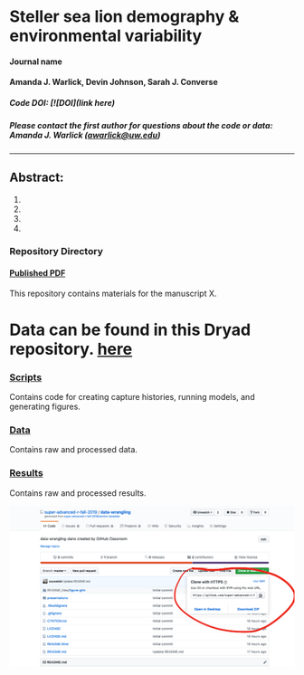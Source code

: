
# Steller sea lion demography & environmental variability

#### Journal name

#### Amanda J. Warlick, Devin Johnson, Sarah J. Converse

##### Code DOI: [![DOI](link here)

##### Please contact the first author for questions about the code or data: Amanda J. Warlick (awarlick@uw.edu)
_______________________________________________________________________________________

## Abstract:
1. 
2. 
3. 
4. 

### Repository Directory

#### [Published PDF](link)

This repository contains materials for the manuscript X.

# Data can be found in this Dryad repository. [here](link)

### [Scripts](./scripts)

Contains code for creating capture histories, running models, and generating figures.

### [Data](./data) 

Contains raw and processed data.

### [Results](./results)

Contains raw and processed results.

![](imgs/clone.png)
